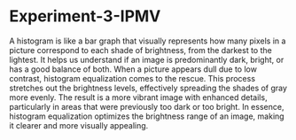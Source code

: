 # Experiment-3-IPMV
A histogram is like a bar graph that visually represents how many pixels in a picture correspond to each shade of brightness, from the darkest to the lightest.  It helps us understand if an image is predominantly dark, bright, or has a good balance of both.  When a picture appears dull due to low contrast, histogram equalization comes to the rescue.  This process stretches out the brightness levels, effectively spreading the shades of gray more evenly.  The result is a more vibrant image with enhanced details, particularly in areas that were previously too dark or too bright.  In essence, histogram equalization optimizes the brightness range of an image, making it clearer and more visually appealing.
